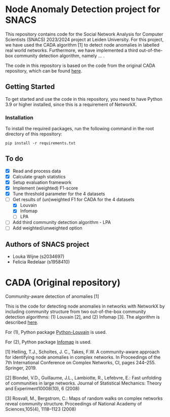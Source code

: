 # Node Anomaly Detection project for SNACS
This repository contains code for the Social Network Analysis for Computer Scientists (SNACS) 2023/2024 project at Leiden University. 
For this project, we have used the CADA algorithm [1] to detect node anomalies in labelled real world networks. 
Furthermore, we have implemented a third out-of-the-box community detection algorithm, namely ... . 


The code in this repository is based on the code from the original CADA repository, which can be found [here](https://github.com/thomashelling/cada).


## Getting Started
To get started and use the code in this repository, you need to have Python 3.9 or higher installed, since this is a requirement of NetworkX. 

### Installation
To install the required packages, run the following command in the root directory of this repository:
```
pip install -r requirements.txt
```
## To do
- [x] Read and process data
- [x] Calculate graph statistics
- [x] Setup evaluation framework
- [x] Implement (weighted) F1-score
- [x] Tune threshold parameter for the 4 datasets
- [ ] Get results of (un)weighted F1 for CADA for the 4 datasets
  - [x] Louvain
  - [x] Infomap
  - [ ] LPA
- [ ] Add third community detection algorithm - LPA
- [ ] Add weighted/unweighted option

## Authors of SNACS project
- Louka Wijne (s2034697)
- Felicia Redelaar (s1958410)


# CADA (Original repository)
Community-aware detection of anomalies [1]

This is the code for detecting node anomalies in networks with NetworkX by including community structure from two out-of-the-box community detection algorithms: (1) Louvain [2], and (2) Infomap [3]. The algorithm is described <a href="https://link.springer.com/chapter/10.1007/978-3-030-05411-3_20">here</a>. 

For (1), Python package <a href="https://github.com/taynaud/python-louvain">Python-Louvain</a> is used. 

For (2), Python package <a href="https://pypi.org/project/infomap/">Infomap</a> is used.

[1] Helling, T.J., Scholtes, J. C., Takes, F.W. A community-aware approach for identifying node anomalies in complex networks. In Proceedings of the 7th International Conference on Complex Networks, CI, pages 244–255. Springer, 2019.

[2] Blondel, V.D., Guillaume, J.L., Lambiotte, R., Lefebvre, E.: Fast unfolding of communities in large networks. Journal of Statistical Mechanics: Theory and Experiment10008(10), 6 (2008)

[3] Rosvall, M., Bergstrom, C.: Maps of random walks on complex networks reveal community structure. Proceedings of National Academy of Sciences,105(4), 1118–1123 (2008)
